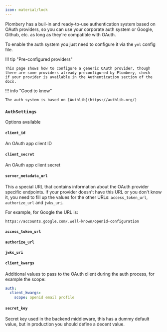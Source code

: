 ```yaml
---
icon: material/lock
---
```


Plombery has a buil-in and ready-to-use authentication system
based on OAuth providers, so you can use your corporate auth system
or Google, Github, etc. as long as they're compatible with OAuth.

To enable the auth system you just need to configure it via the `yml`
config file.

!!! tip "Pre-configured providers"

    This page shows how to configure a generic OAuth provider, though
    there are some providers already preconfigured by Plombery, check
    if your provider is available in the Authentication section of the docs.


!!! info "Good to know"

    The auth system is based on [Authlib](https://authlib.org/)

### `AuthSettings`

Options available

#### `client_id`

An OAuth app client ID

#### `client_secret`

An OAuth app client secret

#### `server_metadata_url`

This a special URL that contains information about the OAuth provider
specific endpoints. If your provider doesn't have this URL or you don't
know it, you need to fill up the values for the other URLs: `access_token_url`,
`authorize_url` and `jwks_uri`.

For example, for Google the URL is:

```
https://accounts.google.com/.well-known/openid-configuration
```

#### `access_token_url`

#### `authorize_url`

#### `jwks_uri`

#### `client_kwargs`

Additional values to pass to the OAuth client during the auth
process, for example the scope:

```yaml
auth:
  client_kwargs:
    scope: openid email profile
```

#### `secret_key`

Secret key used in the backend middleware, this has a dummy default value,
but in production you should define a decent value.
